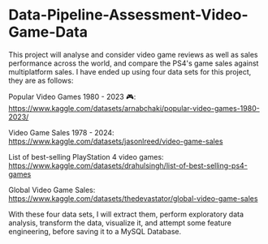# Data-Pipeline-Assessment-Video-Game-Data
This project will analyse and consider video game reviews as well as sales performance across the world, and compare the PS4's game sales against multiplatform sales. I have ended up using four data sets for this project, they are as follows:

Popular Video Games 1980 - 2023 🎮: https://www.kaggle.com/datasets/arnabchaki/popular-video-games-1980-2023/

Video Game Sales 1978 - 2024: https://www.kaggle.com/datasets/jasonlreed/video-game-sales

List of best-selling PlayStation 4 video games: https://www.kaggle.com/datasets/drahulsingh/list-of-best-selling-ps4-games

Global Video Game Sales: https://www.kaggle.com/datasets/thedevastator/global-video-game-sales

With these four data sets, I will extract them, perform exploratory data analysis, transform the data, visualize it, and attempt some feature engineering, before saving it to a MySQL Database.

